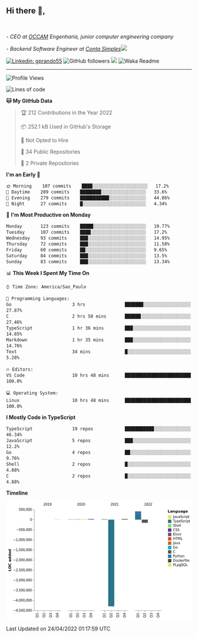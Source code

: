 <h2>Hi there  👋,</h2> </br>

<p><em>- CEO at <a href="https://occamengenharia.com/">OCCAM</a> Engenharia, junior computer engineering company
</em></p>

<p><em>- Backend Software Engineer at <a href="https://contasimples.com">Conta Simples</a><img src="https://media.giphy.com/media/WUlplcMpOCEmTGBtBW/giphy.gif" width="30"> 
</em></p>

[![Linkedin: gprando55](https://img.shields.io/badge/-gprando55-blue?style=flat-square&logo=Linkedin&logoColor=white&link=https://www.linkedin.com/in/gprando55/)](https://www.linkedin.com/in/gprando55)
![GitHub followers](https://img.shields.io/github/followers/gprando55?label=Follow&style=social)
![](https://visitor-badge.glitch.me/badge?page_id=gprando55.gprando55)
![Waka Readme](https://github.com/gprando55/gprando55/workflows/Waka%20Readme/badge.svg)

---
<!--START_SECTION:waka-->
![Profile Views](http://img.shields.io/badge/Profile%20Views-0-blue)

![Lines of code](https://img.shields.io/badge/From%20Hello%20World%20I%27ve%20Written--4%20Million%20lines%20of%20code-blue)

**🐱 My GitHub Data** 

> 🏆 212 Contributions in the Year 2022
 > 
> 📦 252.1 kB Used in GitHub's Storage 
 > 
> 🚫 Not Opted to Hire
 > 
> 📜 34 Public Repositories 
 > 
> 🔑 2 Private Repositories  
 > 
**I'm an Early 🐤** 

```text
🌞 Morning    107 commits    ████░░░░░░░░░░░░░░░░░░░░░   17.2% 
🌆 Daytime    209 commits    ████████░░░░░░░░░░░░░░░░░   33.6% 
🌃 Evening    279 commits    ███████████░░░░░░░░░░░░░░   44.86% 
🌙 Night      27 commits     █░░░░░░░░░░░░░░░░░░░░░░░░   4.34%

```
📅 **I'm Most Productive on Monday** 

```text
Monday       123 commits    █████░░░░░░░░░░░░░░░░░░░░   19.77% 
Tuesday      107 commits    ████░░░░░░░░░░░░░░░░░░░░░   17.2% 
Wednesday    93 commits     ███░░░░░░░░░░░░░░░░░░░░░░   14.95% 
Thursday     72 commits     ███░░░░░░░░░░░░░░░░░░░░░░   11.58% 
Friday       60 commits     ██░░░░░░░░░░░░░░░░░░░░░░░   9.65% 
Saturday     84 commits     ███░░░░░░░░░░░░░░░░░░░░░░   13.5% 
Sunday       83 commits     ███░░░░░░░░░░░░░░░░░░░░░░   13.34%

```


📊 **This Week I Spent My Time On** 

```text
⌚︎ Time Zone: America/Sao_Paulo

💬 Programming Languages: 
Go                       3 hrs               ███████░░░░░░░░░░░░░░░░░░   27.87% 
C                        2 hrs 58 mins       ██████░░░░░░░░░░░░░░░░░░░   27.46% 
TypeScript               1 hr 36 mins        ███░░░░░░░░░░░░░░░░░░░░░░   14.85% 
Markdown                 1 hr 35 mins        ███░░░░░░░░░░░░░░░░░░░░░░   14.76% 
Text                     34 mins             █░░░░░░░░░░░░░░░░░░░░░░░░   5.28%

🔥 Editors: 
VS Code                  10 hrs 48 mins      █████████████████████████   100.0%

💻 Operating System: 
Linux                    10 hrs 48 mins      █████████████████████████   100.0%

```

**I Mostly Code in TypeScript** 

```text
TypeScript               19 repos            ███████████░░░░░░░░░░░░░░   46.34% 
JavaScript               5 repos             ███░░░░░░░░░░░░░░░░░░░░░░   12.2% 
Go                       4 repos             ██░░░░░░░░░░░░░░░░░░░░░░░   9.76% 
Shell                    2 repos             █░░░░░░░░░░░░░░░░░░░░░░░░   4.88% 
C                        2 repos             █░░░░░░░░░░░░░░░░░░░░░░░░   4.88%

```


**Timeline**

![Chart not found](https://raw.githubusercontent.com/gprando55/gprando55/master/charts/bar_graph.png) 


 Last Updated on 24/04/2022 01:17:59 UTC
<!--END_SECTION:waka-->
